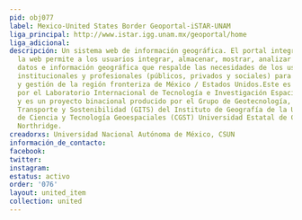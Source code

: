 ```yaml
---
pid: obj077
label: Mexico-United States Border Geoportal-iSTAR-UNAM
liga_principal: http://www.istar.igg.unam.mx/geoportal/home
liga_adicional: 
descripción: Un sistema web de información geográfica. El portal integral basado en
  la web permite a los usuarios integrar, almacenar, mostrar, analizar y descargar
  datos e información geográfica que respalde las necesidades de los usuarios académicos,
  institucionales y profesionales (públicos, privados y sociales) para la planificación
  y gestión de la región fronteriza de México / Estados Unidos.Este es desarrollado
  por el Laboratorio Internacional de Tecnología e Investigación Espacial (iSTAR)
  y es un proyecto binacional producido por el Grupo de Geotecnología, Infraestructura,
  Transporte y Sostenibilidad (GITS) del Instituto de Geografía de la UNAM y el Centro
  de Ciencia y Tecnología Geoespaciales (CGST) Universidad Estatal de California,
  Northridge.
creadorxs: Universidad Nacional Autónoma de México, CSUN
información_de_contacto: 
facebook: 
twitter: 
instagram: 
estatus: activo
order: '076'
layout: united_item
collection: united
---
```

